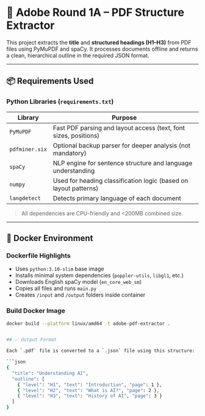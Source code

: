 # 🧠 Adobe Round 1A – PDF Structure Extractor

This project extracts the **title** and **structured headings (H1–H3)** from PDF files using PyMuPDF and spaCy. It processes documents offline and returns a clean, hierarchical outline in the required JSON format.

---

## 📦 Requirements Used

### Python Libraries (`requirements.txt`)
| Library         | Purpose |
|----------------|---------|
| `PyMuPDF`      | Fast PDF parsing and layout access (text, font sizes, positions) |
| `pdfminer.six` | Optional backup parser for deeper analysis (not mandatory) |
| `spaCy`        | NLP engine for sentence structure and language understanding |
| `numpy`        | Used for heading classification logic (based on layout patterns) |
| `langdetect`   | Detects primary language of each document |

> All dependencies are CPU-friendly and <200MB combined size.

---

## 🐳 Docker Environment

### Dockerfile Highlights

- Uses `python:3.10-slim` base image
- Installs minimal system dependencies (`poppler-utils`, `libgl1`, etc.)
- Downloads English spaCy model (`en_core_web_sm`)
- Copies all files and runs `main.py`
- Creates `/input` and `/output` folders inside container

### Build Docker Image

```bash
docker build --platform linux/amd64 -t adobe-pdf-extractor .


## ✅ Output Format

Each `.pdf` file is converted to a `.json` file using this structure:

```json
{
  "title": "Understanding AI",
  "outline": [
    { "level": "H1", "text": "Introduction", "page": 1 },
    { "level": "H2", "text": "What is AI?", "page": 2 },
    { "level": "H3", "text": "History of AI", "page": 3 }
  ]
}
